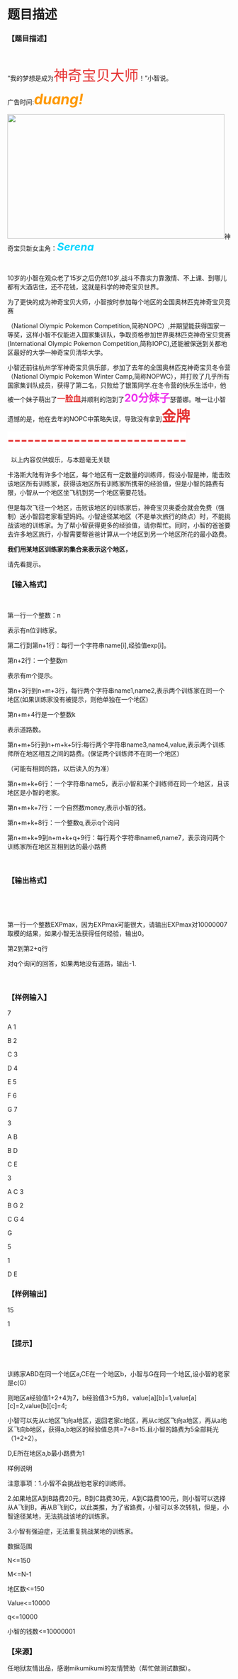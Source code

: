 # 题目描述


<h3>
【题目描述】
</h3>
<p>
<br/>
</p>
<p>
“我的梦想是成为<span style="color:#E53333;font-size:32px;">神奇宝贝大师</span>！”小智说。
</p>
<p>
广告时间:<strong><em><span style="color:#FF9900;font-size:32px;">duang!</span></em></strong> 
</p>
<p>
<img src="/upload/image/20150316/20150316204957_66808.jpg" alt="" height="281" width="490"/>神奇宝贝新女主角：<strong><span style="color:#00D5FF;font-size:24px;"><em>Serena</em></span></strong><img src="/upload/image/20150316/20150316205003_19719.png" alt=""/> 
</p>
<p>
<br/>
</p>
<p>
10岁的小智在观众老了15岁之后仍然10岁,战斗不靠实力靠激情、不上课、到哪儿都有大酒店住，还不花钱，这就是科学的神奇宝贝世界。
</p>
<p>
为了更快的成为神奇宝贝大师，小智按时参加每个地区的全国奥林匹克神奇宝贝竞赛
</p>
<p>
（National Olympic Pokemon Competition,简称NOPC）,并期望能获得国家一等奖，这样小智不仅能进入国家集训队，争取资格参加世界奥林匹克神奇宝贝竞赛(International Olympic Pokemon Competition,简称IOPC),还能被保送到关都地区最好的大学—神奇宝贝清华大学。
</p>
<p>
小智还前往杭州学军神奇宝贝俱乐部，参加了去年的全国奥林匹克神奇宝贝冬令营（National Olympic Pokemon Winter Camp,简称NOPWC），并打败了几乎所有国家集训队成员，获得了第二名，只败给了银策同学.在冬令营的快乐生活中，他被一个妹子萌出了<span style="color:#E53333;font-size:18px;"><strong>一脸血</strong></span>并顺利的泡到了<span style="background-color:#FF9900;"><span style="background-color:#FFFFFF;"></span></span><span style="background-color:#FFFFFF;"><span style="color:#B8D100;"><span style="color:#FFFFFF;"></span></span><span style="color:#EE33EE;font-size:24px;"><strong>20分妹子</strong></span>瑟蕾娜。唯一让小智遗憾的是，他在去年的NOPC中策略失误，导致没有拿到<strong><span style="font-size:32px;background-color:#FFFFFF;color:#E53333;">金牌</span></strong></span> 
</p>
<p>
<span style="background-color:#FFFFFF;"><strong><span style="font-size:32px;background-color:#FFFFFF;color:#E53333;">---------------------------<br/>
</span></strong></span> 
</p>
<p>
  以上内容仅供娱乐，与本题毫无关联
</p>
<p>
卡洛斯大陆有许多个地区，每个地区有一定数量的训练师，假设小智是神，能击败该地区所有训练家，获得该地区所有训练家所携带的经验值，但是小智的路费有限，小智从一个地区坐飞机到另一个地区需要花钱。
</p>
<p>
但是每次飞往一个地区，击败该地区的训练家后，神奇宝贝奥委会就会免费（强制）送小智回老家看望妈妈。小智途径某地区（不是单次旅行的终点）时，不能挑战该地的训练家。为了帮小智获得更多的经验值，请你帮忙。同时，小智的爸爸要去许多地区旅行，小智需要帮爸爸计算从一个地区到另一个地区所花的最小路费。
</p>
<p>
<strong>我们用某地区训练家的集合来表示这个地区</strong><strong>，</strong> 
</p>
<p>
请先看提示。
</p>
<h3>
【输入格式】
</h3>
<p>
<br/>
</p>
<p>
第一行一个整数：n
</p>
<p>
表示有n位训练家。
</p>
<p>
第二行到第n+1行：每行一个字符串name[i],经验值exp[i]。
</p>
<p>
第n+2行：一个整数m
</p>
<p>
表示有m个提示。
</p>
<p>
第n+3行到n+m+3行，每行两个字符串name1,name2,表示两个训练家在同一个地区(如果训练家没有被提示，则他单独在一个地区)
</p>
<p>
第n+m+4行是一个整数k
</p>
<p>
表示道路数。
</p>
<p>
第n+m+5行到n+m+k+5行:每行两个字符串name3,name4,value,表示两个训练师所在地区相互之间的路费。(保证两个训练师不在同一个地区)
</p>
<p>
（可能有相同的路，以后读入的为准）
</p>
<p>
第n+m+k+6行：一个字符串name5，表示小智和某个训练师在同一个地区，且该地区是小智的老家。
</p>
<p>
第n+m+k+7行：一个自然数money,表示小智的钱。
</p>
<p>
第n+m+k+8行：一个整数q,表示q个询问
</p>
<p>
第n+m+k+9到n+m+k+q+9行：每行两个字符串name6,name7，表示询问两个训练家所在地区互相到达的最小路费
</p>
<p>
<br/>
</p>
<h3>
【输出格式】
</h3>
<p>
<br/>
</p>
<p>
<br/>
</p>
<p>
第一行一个整数EXPmax，因为EXPmax可能很大，请输出EXPmax对10000007取模的结果，如果小智无法获得任何经验，输出0。
</p>
<p>
第2到第2+q行
</p>
<p>
对q个询问的回答，如果两地没有道路，输出-1.
</p>
<p>
<br/>
</p>
<h3>
【样例输入】
</h3>
<p>
</p><p>
7
</p>
<p>
A 1
</p>
<p>
B 2
</p>
<p>
C 3
</p>
<p>
D 4
</p>
<p>
E 5
</p>
<p>
F 6
</p>
<p>
G 7
</p>
<p>
3
</p>
<p>
A B
</p>
<p>
B D
</p>
<p>
C E
</p>
<p>
3
</p>
<p>
A C 3
</p>
<p>
B G 2
</p>
<p>
C G 4
</p>
<p>
G
</p>
<p>
5
</p>
<p>
1
</p>
<p>
D E
</p>
<p></p>
<h3>
【样例输出】
</h3>
<p>
</p><p>
15
</p>
<p>
1
</p>
<p></p>
<h3>
【提示】
</h3>
<p>
<br/>
</p>
<p>
训练家ABD在同一个地区a,CE在一个地区b，小智与G在同一个地区,设小智的老家是c(G)
</p>
<p>
则地区a经验值1+2+4为7，b经验值3+5为8，value[a][b]=1,value[a][c]=2,value[b][c]=4;
</p>
<p>
小智可以先从c地区飞向a地区，返回老家c地区，再从c地区飞向a地区，再从a地区飞向b地区，获得a,b地区的经验值总共=7+8=15.且小智的路费为5全部耗光（1+2+2）。
</p>
<p>
D,E所在地区a,b最小路费为1
</p>
<p>
样例说明
</p>
<p>
注意事项：1.小智不会挑战他老家的训练师。
</p>
<p>
2.如果地区A到B路费20元，B到C路费30元，A到C路费100元，则小智可以选择从A飞到B，再从B飞到C，以此类推，为了省路费，小智可以多次转机，但是，小智途径某地，无法挑战该地的训练家。
</p>
<p>
3.小智有强迫症，无法重复挑战某地的训练家。
</p>
<p>
数据范围
</p>
<p>
N&lt;=150
</p>
<p>
M&lt;=N-1
</p>
<p>
地区数&lt;=150
</p>
<p>
Value&lt;=10000
</p>
<p>
q&lt;=10000
</p>
<p>
小智的钱数&lt;=10000001
</p>
<h3>
【来源】
</h3>
<p>
任地狱友情出品，感谢mikumikumi的友情赞助（帮忙做测试数据）。
</p>
